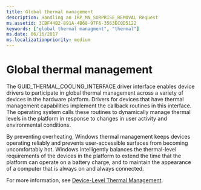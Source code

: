 ```yaml
---
title: Global thermal management 
description: Handling an IRP_MN_SURPRISE_REMOVAL Request
ms.assetid: 3CBF44B2-891A-4B68-97F6-3563EC0D5122
keywords: ["global thermal managment", "thermal"]
ms.date: 06/16/2017
ms.localizationpriority: medium
---
```


# Global thermal management 

The GUID_THERMAL_COOLING_INTERFACE driver interface enables device drivers to participate in global thermal management across a variety of devices in the hardware platform. Drivers for devices that have thermal management capabilities implement the callback routines in this interface. The operating system calls these routines to dynamically manage thermal levels in the platform in response to changes in user activity and environmental conditions.

By preventing overheating, Windows thermal management keeps devices operating reliably and prevents user-accessible surfaces from becoming uncomfortably hot. Windows intelligently balances the thermal-level requirements of the devices in the platform to extend the time that the platform can operate on a battery charge, and to maintain the appearance of a computer that is always on and always connected.

For more information, see [Device-Level Thermal Management](device-level-thermal-management.md).


